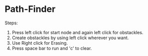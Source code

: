 # Path-Finder
Steps:
1) Press left click for start node and again left click for obstackles.
2) Create obstackles by using left click wherever you want.
3) Use Right click for Erasing.
4) Press space bar to run and 'c' to clear.
